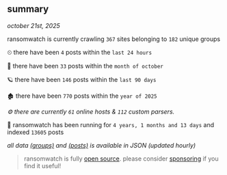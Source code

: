 
## summary
_october 21st, 2025_

ransomwatch is currently crawling `367` sites belonging to `182` unique groups

⏲ there have been `4` posts within the `last 24 hours`

🦈 there have been `33` posts within the `month of october`

🪐 there have been `146` posts within the `last 90 days`

🏚 there have been `770` posts within the `year of 2025`

_⚙️ there are currently `61` online hosts & `112` custom parsers._

🦕 ransomwatch has been running for `4 years, 1 months and 13 days` and indexed `13605` posts

_all data  [(groups)](http://ransomwhat.telemetry.ltd/groups) and [(posts)](http://ransomwhat.telemetry.ltd/posts) is available in JSON (updated hourly)_

> ransomwatch is fully [open source](https://github.com/joshhighet/ransomwatch#ransomwatch--). please consider [sponsoring](https://github.com/sponsors/joshhighet) if you find it useful!
